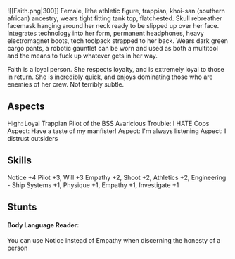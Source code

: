 ![[Faith.png|300]]
Female, lithe athletic figure, trappian, khoi-san (southern african) ancestry, wears tight fitting tank top, flatchested. Skull rebreather facemask hanging around her neck ready to be slipped up over her face. Integrates technology into her form, permanent headphones, heavy electromagnet boots, tech toolpack strapped to her back.
Wears dark green cargo pants, a robotic gauntlet can be worn and used as both a multitool and the means to fuck up whatever gets in her way.

Faith is a loyal person. She respects loyalty, and is extremely loyal to those in return. She is incredibly quick, and enjoys dominating those who are enemies of her crew. Not terribly subtle.

## Aspects
High: Loyal Trappian Pilot of the BSS Avaricious
Trouble: I HATE Cops
Aspect: Have a taste of my manfister!
Aspect: I'm always listening
Aspect: I distrust outsiders

## Skills
Notice +4
Pilot +3, Will +3
Empathy +2, Shoot +2, Athletics +2,
Engineering - Ship Systems +1, Physique +1, Empathy +1, Investigate +1

## Stunts
#### Body Language Reader:
You can use Notice instead of Empathy when discerning the honesty of a person